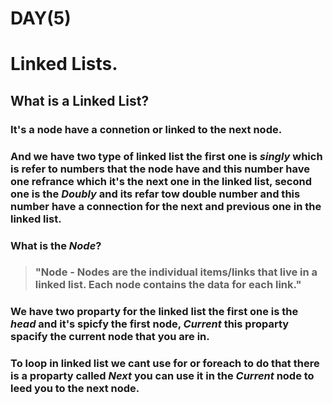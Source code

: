 # DAY(5)

# Linked Lists.

## What is a Linked List?

### It's a node have a connetion or linked to the next node. 

### And we have two type of linked list the first one is *singly* which is refer to numbers that the node have and this number have one refrance which it's the next one in the linked list, second one is the *Doubly* and its refar tow double number and this number have a connection for the next and previous one in the linked list.

### What is the *Node*?
> ### "Node - Nodes are the individual items/links that live in a linked list. Each node contains the data for each link."

### We have two proparty for the linked list the first one is the *head* and it's spicfy the first node, *Current* this proparty spacify the current node that you are in.

### To loop in linked list we cant use for or foreach to do that there is a proparty called *Next* you can use it in the *Current* node to leed you to the next node.


